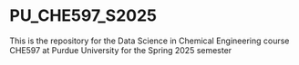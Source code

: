 # PU_CHE597_S2025
This is the repository for the Data Science in Chemical Engineering course CHE597 at Purdue University for the Spring 2025 semester
